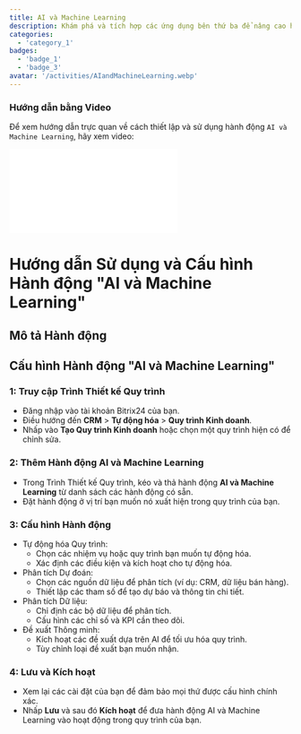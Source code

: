 ```yaml
---
title: AI và Machine Learning
description: Khám phá và tích hợp các ứng dụng bên thứ ba để nâng cao hoạt động kinh doanh của bạn.
categories: 
  - 'category_1'
badges: 
  - 'badge_1'
  - 'badge_3'
avatar: '/activities/AIandMachineLearning.webp'
---
```

### Hướng dẫn bằng Video

Để xem hướng dẫn trực quan về cách thiết lập và sử dụng hành động `AI và Machine Learning`, hãy xem video:

<iframe
  class="aspect-video w-full my-6 rounded shadow-md"
  src="//www.youtube.com/embed/OyzJd8BcTfY?feature=oembed&rel=0"
  frameborder="0"
  allow="accelerometer; autoplay; encrypted-media; gyroscope"
  allowfullscreen>
</iframe>

# Hướng dẫn Sử dụng và Cấu hình Hành động "AI và Machine Learning"

## Mô tả Hành động

## **Cấu hình Hành động "AI và Machine Learning"**

### 1: Truy cập Trình Thiết kế Quy trình
- Đăng nhập vào tài khoản Bitrix24 của bạn.
- Điều hướng đến **CRM** > **Tự động hóa** > **Quy trình Kinh doanh**.
- Nhấp vào **Tạo Quy trình Kinh doanh** hoặc chọn một quy trình hiện có để chỉnh sửa.

### 2: Thêm Hành động AI và Machine Learning
- Trong Trình Thiết kế Quy trình, kéo và thả hành động **AI và Machine Learning** từ danh sách các hành động có sẵn.
- Đặt hành động ở vị trí bạn muốn nó xuất hiện trong quy trình của bạn.

### 3: Cấu hình Hành động
- Tự động hóa Quy trình:
  - Chọn các nhiệm vụ hoặc quy trình bạn muốn tự động hóa.
  - Xác định các điều kiện và kích hoạt cho tự động hóa.
- Phân tích Dự đoán:
  - Chọn các nguồn dữ liệu để phân tích (ví dụ: CRM, dữ liệu bán hàng).
  - Thiết lập các tham số để tạo dự báo và thông tin chi tiết.
- Phân tích Dữ liệu:
  - Chỉ định các bộ dữ liệu để phân tích.
  - Cấu hình các chỉ số và KPI cần theo dõi.
- Đề xuất Thông minh:
  - Kích hoạt các đề xuất dựa trên AI để tối ưu hóa quy trình.
  - Tùy chỉnh loại đề xuất bạn muốn nhận.

### 4: Lưu và Kích hoạt
- Xem lại các cài đặt của bạn để đảm bảo mọi thứ được cấu hình chính xác.
- Nhấp **Lưu** và sau đó **Kích hoạt** để đưa hành động AI và Machine Learning vào hoạt động trong quy trình của bạn.